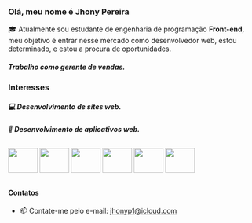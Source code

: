 ### Olá, meu nome é **Jhony Pereira**
:mortar_board: Atualmente sou estudante de engenharia de programação **Front-end**, meu objetivo é entrar nesse mercado como desenvolvedor web, estou determinado, e estou a procura de oportunidades.
##### Trabalho como gerente de vendas.

### Interesses
##### :computer: Desenvolvimento de sites web.
##### :iphone: Desenvolvimento de aplicativos web.

##

<div style="display: inline-block;"> 
<img src="https://cdn.jsdelivr.net/gh/devicons/devicon/icons/html5/html5-original-wordmark.svg"/ height="50px" width="60px">
<img src="https://cdn.jsdelivr.net/gh/devicons/devicon/icons/css3/css3-original-wordmark.svg"/ height="50px" width="60px">
<img src="https://cdn.jsdelivr.net/gh/devicons/devicon/icons/bootstrap/bootstrap-original.svg"/ height="50px" width="60px"> 
<img src="https://cdn.jsdelivr.net/gh/devicons/devicon/icons/javascript/javascript-original.svg"/ height="50px" width="60px">
<img src="https://cdn.jsdelivr.net/gh/devicons/devicon/icons/git/git-original.svg"/ height="50px" width="60px">
<img src="https://cdn.jsdelivr.net/gh/devicons/devicon/icons/github/github-original.svg" height="50px" width="60px">
</div>


  ##

#### Contatos
- 📫 Contate-me pelo e-mail: jhonyp1@icloud.com

  ##


